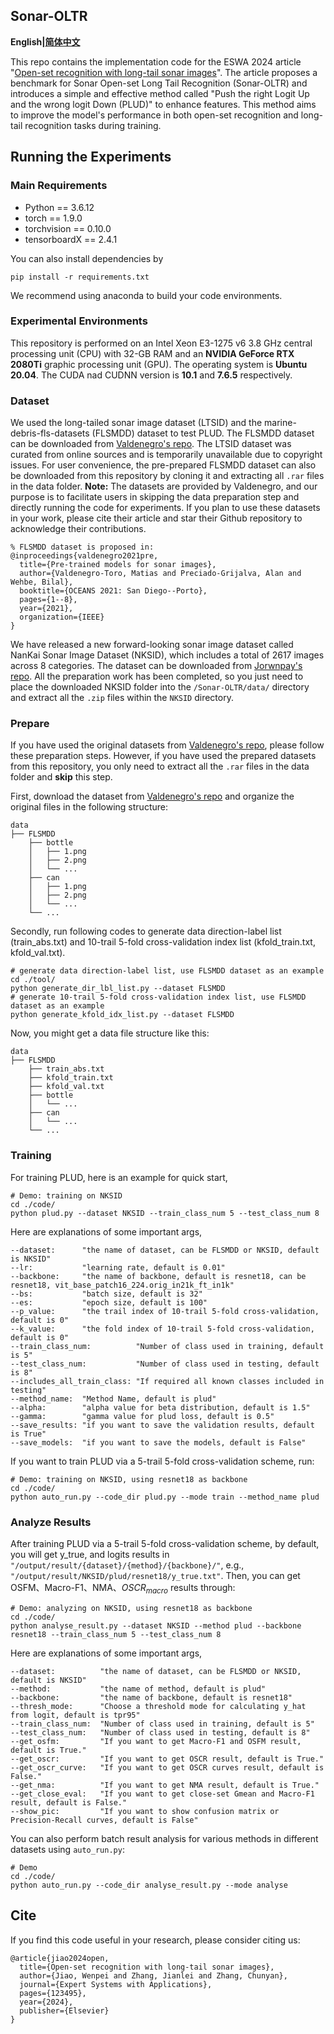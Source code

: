 ## Sonar-OLTR

**English|[简体中文](https://github.com/Jorwnpay/Sonar-OLTR/blob/main/README_zh.md)**

This repo contains the implementation code for the ESWA 2024 article "[Open-set recognition with long-tail sonar images](https://doi.org/10.1016/j.eswa.2024.123495)". The article proposes a benchmark for Sonar Open-set Long Tail Recognition (Sonar-OLTR) and introduces a simple and effective method called "Push the right Logit Up and the wrong logit Down (PLUD)" to enhance features. This method aims to improve the model's performance in both open-set recognition and long-tail recognition tasks during training.

## Running the Experiments

### Main Requirements

* Python == 3.6.12
* torch == 1.9.0
* torchvision == 0.10.0
* tensorboardX == 2.4.1

You can also install dependencies by

```shell
pip install -r requirements.txt
```

We recommend using anaconda to build your code environments.

### Experimental Environments

This repository is performed on an Intel Xeon E3-1275 v6 3.8 GHz central processing unit (CPU) with 32-GB RAM and an **NVIDIA GeForce RTX 2080Ti** graphic processing unit (GPU). The operating system is **Ubuntu 20.04**. The CUDA nad CUDNN version is **10.1** and **7.6.5** respectively.

### Dataset

We used the long-tailed sonar image dataset (LTSID) and the marine-debris-fls-datasets (FLSMDD) dataset to test PLUD. The FLSMDD dataset can be downloaded from [Valdenegro's repo](https://github.com/mvaldenegro/marine-debris-fls-datasets/releases/tag/watertank-v1.0). The LTSID dataset was curated from online sources and is temporarily unavailable due to copyright issues. For user convenience, the pre-prepared FLSMDD dataset can also be downloaded from this repository by cloning it and extracting all `.rar` files in the data folder. **Note:** The datasets are provided by Valdenegro, and our purpose is to facilitate users in skipping the data preparation step and directly running the code for experiments. If you plan to use these datasets in your work, please cite their article and star their Github repository to acknowledge their contributions.

```
% FLSMDD dataset is proposed in:
@inproceedings{valdenegro2021pre,
  title={Pre-trained models for sonar images},
  author={Valdenegro-Toro, Matias and Preciado-Grijalva, Alan and Wehbe, Bilal},
  booktitle={OCEANS 2021: San Diego--Porto},
  pages={1--8},
  year={2021},
  organization={IEEE}
}
```

We have released a new forward-looking sonar image dataset called NanKai Sonar Image Dataset (NKSID), which includes a total of 2617 images across 8 categories. The dataset can be downloaded from [Jorwnpay's repo](https://github.com/Jorwnpay/NK-Sonar-Image-Dataset). All the preparation work has been completed, so you just need to place the downloaded NKSID folder into the `/Sonar-OLTR/data/` directory and extract all the `.zip` files within the `NKSID` directory.

### Prepare

If you have used the original datasets from [Valdenegro's repo](https://github.com/mvaldenegro/marine-debris-fls-datasets/releases/tag/watertank-v1.0), please follow these preparation steps. However, if you have used the prepared datasets from this repository, you only need to extract all the `.rar` files in the data folder and **skip** this step.

First, download the dataset from [Valdenegro's repo](https://github.com/mvaldenegro/marine-debris-fls-datasets/releases/tag/watertank-v1.0) and organize the original files in the following structure:

```
data
├── FLSMDD
    ├── bottle
    │   ├── 1.png
    │   ├── 2.png
    │   └── ...
    ├── can
    │   ├── 1.png
    │   ├── 2.png
    │   └── ...
    └── ...
```

Secondly, run following codes to generate data direction-label list (train_abs.txt) and 10-trail 5-fold cross-validation index list (kfold_train.txt, kfold_val.txt).

```shell
# generate data direction-label list, use FLSMDD dataset as an example 
cd ./tool/
python generate_dir_lbl_list.py --dataset FLSMDD
# generate 10-trail 5-fold cross-validation index list, use FLSMDD dataset as an example 
python generate_kfold_idx_list.py --dataset FLSMDD
```

Now, you might get a data file structure like this:

```
data
├── FLSMDD
    ├── train_abs.txt
    ├── kfold_train.txt
    ├── kfold_val.txt
    ├── bottle
    │   └── ...
    ├── can
    │   └── ...
    └── ...
```

### Training

For training PLUD, here is an example for quick start,

```shell
# Demo: training on NKSID
cd ./code/
python plud.py --dataset NKSID --train_class_num 5 --test_class_num 8
```

Here are explanations of some important args,

```shell
--dataset:      "the name of dataset, can be FLSMDD or NKSID, default is NKSID"
--lr: 			"learning rate, default is 0.01"
--backbone:     "the name of backbone, default is resnet18, can be resnet18, vit_base_patch16_224.orig_in21k_ft_in1k"
--bs:			"batch size, default is 32"
--es:			"epoch size, default is 100"
--p_value:      "the trail index of 10-trail 5-fold cross-validation, default is 0"
--k_value:      "the fold index of 10-trail 5-fold cross-validation, default is 0"
--train_class_num:			"Number of class used in training, default is 5"
--test_class_num:			"Number of class used in testing, default is 8"
--includes_all_train_class:	"If required all known classes included in testing"
--method_name:	"Method Name, default is plud"
--alpha:		"alpha value for beta distribution, default is 1.5"
--gamma:		"gamma value for plud loss, default is 0.5"
--save_results: "if you want to save the validation results, default is True"
--save_models:  "if you want to save the models, default is False"
```

If you want to train PLUD via a 5-trail 5-fold cross-validation scheme, run:

```shell
# Demo: training on NKSID, using resnet18 as backbone
cd ./code/
python auto_run.py --code_dir plud.py --mode train --method_name plud
```

### Analyze Results

After training PLUD via a 5-trail 5-fold cross-validation scheme, by default, you will get y_true, and logits results in `"/output/result/{dataset}/{method}/{backbone}/"`, e.g., `"/output/result/NKSID/plud/resnet18/y_true.txt"`. Then, you can get OSFM、Macro-F1、NMA、$OSCR_{macro}$ results through:

```shell
# Demo: analyzing on NKSID, using resnet18 as backbone
cd ./code/
python analyse_result.py --dataset NKSID --method plud --backbone resnet18 --train_class_num 5 --test_class_num 8 
```

Here are explanations of some important args,

```shell
--dataset:          "the name of dataset, can be FLSMDD or NKSID, default is NKSID"
--method:           "the name of method, default is plud"
--backbone:         "the name of backbone, default is resnet18"
--thresh_mode:		"Choose a threshold mode for calculating y_hat from logit, default is tpr95"
--train_class_num:	"Number of class used in training, default is 5"
--test_class_num:	"Number of class used in testing, default is 8"
--get_osfm:         "If you want to get Macro-F1 and OSFM result, default is True."
--get_oscr:         "If you want to get OSCR result, default is True."
--get_oscr_curve:   "If you want to get OSCR curves result, default is False."
--get_nma:          "If you want to get NMA result, default is True."
--get_close_eval:   "If you want to get close-set Gmean and Macro-F1 result, default is False."
--show_pic:         "If you want to show confusion matrix or Precision-Recall curves, default is False"
```

You can also perform batch result analysis for various methods in different datasets using `auto_run.py`:

```shell
# Demo
cd ./code/
python auto_run.py --code_dir analyse_result.py --mode analyse  
```

##  Cite

If you find this code useful in your research, please consider citing us:

```
@article{jiao2024open,
  title={Open-set recognition with long-tail sonar images},
  author={Jiao, Wenpei and Zhang, Jianlei and Zhang, Chunyan},
  journal={Expert Systems with Applications},
  pages={123495},
  year={2024},
  publisher={Elsevier}
}
```

